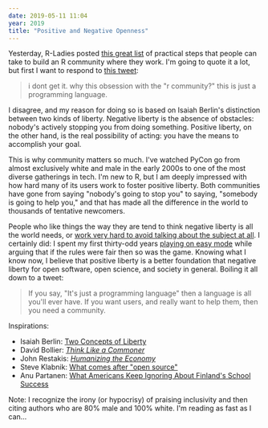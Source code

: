 ```yaml
---
date: 2019-05-11 11:04
year: 2019
title: "Positive and Negative Openness"
---
```


Yesterday,
R-Ladies posted
[this great list](https://threader.app/thread/1126811968571170816)
of practical steps that people can take to build an R community where they work.
I'm going to quote it a lot,
but first I want to respond to [this tweet](https://twitter.com/8bitscollider/status/1127187818600632322):

> i dont get it. why this obsession with the "r community?" this is just a programming language.

I disagree,
and my reason for doing so is based on Isaiah Berlin's distinction between two kinds of liberty.
Negative liberty is the absence of obstacles:
nobody's actively stopping you from doing something.
Positive liberty, on the other hand, is the real possibility of acting:
you have the means to accomplish your goal.

This is why community matters so much.
I've watched PyCon go from almost exclusively white and male in the early 2000s
to one of the most diverse gatherings in tech.
I'm new to R,
but I am deeply impressed with how hard many of its users work to foster positive liberty.
Both communities have gone from saying "nobody's going to stop you"
to saying, "somebody is going to help you,"
and that has made all the difference in the world to thousands of tentative newcomers.

People who like things the way they are tend to think negative liberty is all the world needs,
or [work very hard to avoid talking about the subject at all]({{site.github.url}}/2018/11/24/afraid-of-change/).
I certainly did:
I spent my first thirty-odd years
[playing on easy mode](https://whatever.scalzi.com/2012/05/15/straight-white-male-the-lowest-difficulty-setting-there-is/)
while arguing that if the rules were fair then so was the game.
Knowing what I know now,
I believe that positive liberty is a better foundation that negative liberty
for open software,
open science,
and society in general.
Boiling it all down to a tweet:

> If you say, "It's just a programming language" then a language is all you'll ever have.
> If you want users, and really want to help them, then you need a community.

Inspirations:

-   Isaiah Berlin: [Two Concepts of Liberty](https://web.archive.org/web/20180131015207/http://faculty.www.umb.edu/steven.levine/courses/Fall%202015/What%20is%20Freedom%20Writings/Berlin.pdf)
-   David Bollier: *[Think Like a Commoner](https://www.newsociety.com/Books/T/Think-Like-a-Commoner)*
-   John Restakis: *[Humanizing the Economy](https://www.newsociety.com/Books/H/Humanizing-the-Economy)*
-   Steve Klabnik: [What comes after "open source"](https://words.steveklabnik.com/what-comes-after-open-source)
-   Anu Partanen: [What Americans Keep Ignoring About Finland's School Success](https://www.theatlantic.com/national/archive/2011/12/what-americans-keep-ignoring-about-finlands-school-success/250564/)

Note: I recognize the irony (or hypocrisy) of praising inclusivity
and then citing authors who are 80% male and 100% white.
I'm reading as fast as I can...
